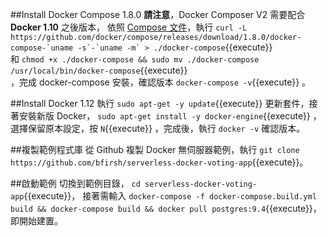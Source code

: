 ##Install Docker Compose 1.8.0 
**請注意**，Docker Composer V2 需要配合 **Docker 1.10** 之後版本， 
依照 [Compose 文件](https://github.com/docker/compose/releases)，執行 ```curl -L https://github.com/docker/compose/releases/download/1.8.0/docker-compose-`uname -s`-`uname -m` > ./docker-compose```{{execute}}  
和 `chmod +x ./docker-compose && sudo mv ./docker-compose /usr/local/bin/docker-compose`{{execute}}  
，完成 docker-compose 安裝，確認版本 `docker-compose -v`{{execute}} 。 

##Install Docker 1.12
執行 `sudo apt-get -y update`{{execute}} 
更新套件，接著安裝新版 Docker， `sudo apt-get install -y docker-engine`{{execute}} 
，選擇保留原本設定，按 `N`{{execute}} ，完成後，執行 `docker -v` 確認版本。

##複製範例程式庫 
從 Github 複製 Docker 無伺服器範例，執行 `git clone https://github.com/bfirsh/serverless-docker-voting-app`{{execute}}。 
 
##啟動範例 
切換到範例目錄， `cd serverless-docker-voting-app`{{execute}}， 
接著需輸入 `docker-compose -f docker-compose.build.yml build && docker-compose build && docker pull postgres:9.4`{{execute}}，即開始建置。